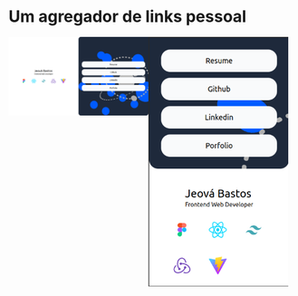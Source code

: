 # Um agregador de links pessoal

<div style="float: left; width: 49%;">
    <img src="/public/linkHub1.png" alt="Alt text" title="Title" />
</div>
<div style="float: left; width: 49%;">
    <img src="/public/linkHub2.png" alt="Alt text" title="Title" />
</div>
<div style="clear: both;"></div>